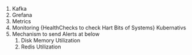 1. Kafka
2. Grefana 
3. Metrics
4. Monitoring {HealthChecks to check Hart Bits of Systems} Kubernativs 
5. Mechanism to send Alerts at below 
    1. Disk Memory Utilization 
    2. Redis Utilization